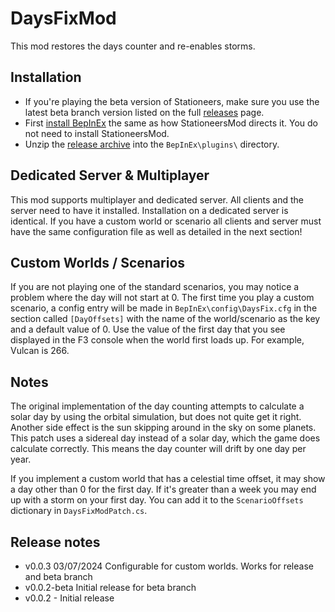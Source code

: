 ﻿# DaysFixMod

This mod restores the days counter and re-enables storms.

## Installation

- If you're playing the beta version of Stationeers, make sure you use the latest beta branch version listed on the full [releases](https://github.com/cherrydev/StationeersDaysFixMod/releases) page.
- First [install BepInEx](https://github.com/jixxed/StationeersMods) the same as how StationeersMod directs it. You do not need to install StationeersMod.
- Unzip the [release archive](https://github.com/cherrydev/StationeersDaysFixMod/releases/latest) into the `BepInEx\plugins\` directory.

## Dedicated Server & Multiplayer

This mod supports multiplayer and dedicated server. All clients and the server need to have it installed. Installation on a dedicated
server is identical. If you have a custom world or scenario all clients and server must have the same configuration
file as well as detailed in the next section!

## Custom Worlds / Scenarios

If you are not playing one of the standard scenarios, you may notice a problem where the day will not start
at 0. The first time you play a custom scenario, a config entry will be made in `BepInEx\config\DaysFix.cfg`
in the section called `[DayOffsets]` with the name of the world/scenario as the key and a default value of 0. 
Use the value of the first day that you see displayed in the F3 console when the world first loads up. For
example, Vulcan is 266.

## Notes

The original implementation of the day counting attempts to calculate a solar day by using the orbital simulation, but does not
quite get it right. Another side effect is the sun skipping around in the sky on some planets. This patch uses a sidereal day
instead of a solar day, which the game does calculate correctly. This means the day counter will drift by one day per year.

If you implement a custom world that has a celestial time offset, it may show a day other than 0 for the first day. If it's greater than
a week you may end up with a storm on your first day. You can add it to the `ScenarioOffsets` dictionary in `DaysFixModPatch.cs`.

## Release notes

- v0.0.3  03/07/2024 Configurable for custom worlds. Works for release and beta branch
- v0.0.2-beta Initial release for beta branch
- v0.0.2 - Initial release
